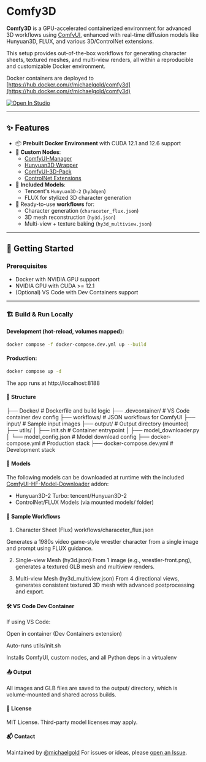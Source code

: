 # Comfy3D

**Comfy3D** is a GPU-accelerated containerized environment for advanced 3D workflows using [ComfyUI](https://github.com/comfyanonymous/ComfyUI), enhanced with real-time diffusion models like Hunyuan3D, FLUX, and various 3D/ControlNet extensions. 

This setup provides out-of-the-box workflows for generating character sheets, textured meshes, and multi-view renders, all within a reproducible and customizable Docker environment. 

Docker containers are deployed to [https://hub.docker.com/r/michaelgold/comfy3d](https://hub.docker.com/r/michaelgold/comfy3d)

<a target="_blank" href="https://lightning.ai/gold/studios/comfy3d">
  <img src="https://pl-bolts-doc-images.s3.us-east-2.amazonaws.com/app-2/studio-badge.svg" alt="Open In Studio"/>
</a>

---

## ✨ Features

- 📦 **Prebuilt Docker Environment** with CUDA 12.1 and 12.6 support
- 🧱 **Custom Nodes**:
  - [ComfyUI-Manager](https://github.com/ltdrdata/ComfyUI-Manager)
  - [Hunyuan3D Wrapper](https://github.com/kijai/ComfyUI-Hunyuan3DWrapper)
  - [ComfyUI-3D-Pack](https://github.com/MrForExample/ComfyUI-3D-Pack)
  - [ControlNet Extensions](https://github.com/cubiq/ComfyUI_essentials)
- 🧠 **Included Models**:
  - Tencent's `Hunyuan3D-2` (`hy3dgen`)
  - FLUX for stylized 3D character generation
- 🧪 Ready-to-use **workflows** for:
  - Character generation (`characeter_flux.json`)
  - 3D mesh reconstruction (`hy3d.json`)
  - Multi-view + texture baking (`hy3d_multiview.json`)

---

## 🐳 Getting Started

### Prerequisites

- Docker with NVIDIA GPU support
- NVIDIA GPU with CUDA >= 12.1
- (Optional) VS Code with Dev Containers support

---

### 🏗️ Build & Run Locally

#### Development (hot-reload, volumes mapped):

```bash
docker compose -f docker-compose.dev.yml up --build
```

#### Production:

```bash
docker compose up -d
```
The app runs at http://localhost:8188

#### 🧬 Structure

├── Docker/                # Dockerfile and build logic
├── .devcontainer/         # VS Code container dev config
├── workflows/             # JSON workflows for ComfyUI
├── input/                 # Sample input images
├── output/                # Output directory (mounted)
├── utils/
│   ├── init.sh            # Container entrypoint
│   ├── model_downloader.py
│   └── model_config.json  # Model download config
├── docker-compose.yml     # Production stack
├── docker-compose.dev.yml # Development stack

#### 🧠 Models
The following models can be downloaded at runtime with the included [ComfyUI-HF-Model-Downloader](https://github.com/michaelgold/ComfyUI-HF-Model-Downloader) addon:

- Hunyuan3D-2 Turbo: tencent/Hunyuan3D-2
- ControlNet/FLUX Models (via mounted models/ folder)

####  🧪 Sample Workflows
1. Character Sheet (Flux)
workflows/characeter_flux.json

Generates a 1980s video game-style wrestler character from a single image and prompt using FLUX guidance.

2. Single-view Mesh (hy3d.json)
From 1 image (e.g., wrestler-front.png), generates a textured GLB mesh and multiview renders.

3. Multi-view Mesh (hy3d_multiview.json)
From 4 directional views, generates consistent textured 3D mesh with advanced postprocessing and export.

#### 🛠️ VS Code Dev Container
If using VS Code:

Open in container (Dev Containers extension)

Auto-runs utils/init.sh

Installs ComfyUI, custom nodes, and all Python deps in a virtualenv

#### 📤 Output
All images and GLB files are saved to the output/ directory, which is volume-mounted and shared across builds.

#### 📜 License
MIT License. Third-party model licenses may apply.

####  📬 Contact
Maintained by [@michaelgold](https://x.com/michaelgold)
For issues or ideas, please [open an Issue](https://github.com/michaelgold/comfy3d/issues/new).
